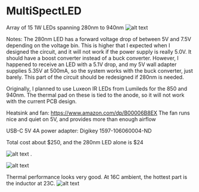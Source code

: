 # MultiSpectLED
Array of 15 1W LEDs spanning 280nm to 940nm
![alt text](https://github.com/benkrasnow/MultiSpectLED/blob/main/MultiSpectLED.gif?raw=true)

Notes:  The 280nm LED has a forward voltage drop of between 5V and 7.5V depending on the voltage bin.  This is higher that I expected when I designed the circuit, and it will not work if the power supply is really 5.0V.  It should have a boost converter instead of a buck converter.  However, I happened to receive an LED with a 5.1V drop, and my 5V wall adapter supplies 5.35V at 500mA, so the system works with the buck converter, just barely.  This part of the circuit should be redesigned if 280nm is needed.

Originally, I planned to use Luxeon IR LEDs from Lumileds for the 850 and 940nm.  The thermal pad on these is tied to the anode, so it will not work with the current PCB design.  

Heatsink and fan: https://www.amazon.com/dp/B00006B8EX
The fan runs nice and quiet on 5V, and provides more than enough airflow

USB-C 5V 4A power adapter:  Digikey 1597-106060004-ND

Total cost about $250, and the 280nm LED alone is $24

![alt text](https://github.com/benkrasnow/MultiSpectLED/blob/main/top3D.jpg?raw=true)
.

![alt text](https://github.com/benkrasnow/MultiSpectLED/blob/main/bottom3D.jpg?raw=true)

Thermal performance looks very good.  At 16C ambient, the hottest part is the inductor at 23C.
![alt text](https://github.com/benkrasnow/MultiSpectLED/blob/main/thermal.jpg?raw=true)
